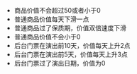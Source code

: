 * 商品价值不会超过50或者小于0
* 普通商品价值每天下滑一点
* 普通商品过了保质期，价值双倍速度下滑
* 普通商品价值不会小于0
* 后台门票在演出前10天，价值每天上升2点
* 后台门票在演出前5天，价值每天上升3点
* 后台门票过了演出日期，价值为0